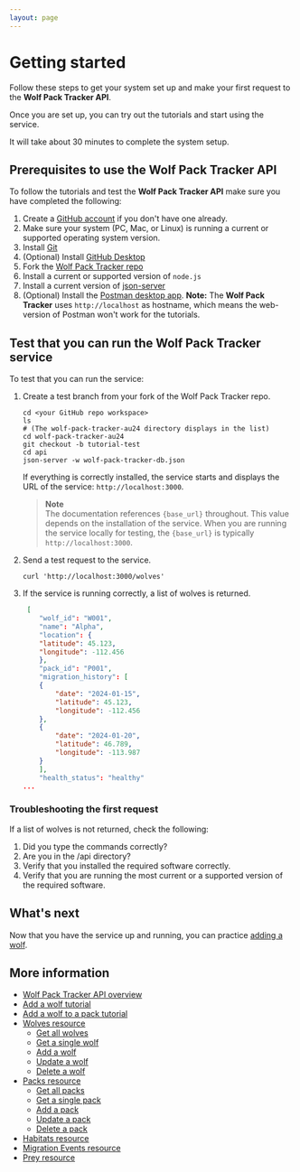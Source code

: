```yaml
---
layout: page
---
```


# Getting started

Follow these steps to get your system set up and make your first request to the **Wolf Pack Tracker API**.

Once you are set up, you can try out the tutorials and start using the service. 

It will take about 30 minutes to complete the system setup.

## Prerequisites to use the Wolf Pack Tracker API

To follow the tutorials and test the **Wolf Pack Tracker API** make sure you have completed the following:  

1. Create a [GitHub account](https://github.com) if you don't have one already. 
1. Make sure your system (PC, Mac, or Linux) is running a current or supported operating system version.
1. Install [Git](https://docs.github.com/en/get-started/quickstart/set-up-git)
1. (Optional) Install [GitHub Desktop](https://desktop.github.com)
1. Fork the  [Wolf Pack Tracker repo](https://github.com/alkreb/wolf-pack-tracker-au24)
1. Install a current or supported version of `node.js`
1. Install a current version of [json-server](https://www.npmjs.com/package/json-server)
1. (Optional) Install the [Postman desktop app](https://www.postman.com/downloads/). **Note:** The **Wolf Pack Tracker** uses `http://localhost` as hostname, which means the web-version of Postman won't work for the tutorials. 

## Test that you can run the **Wolf Pack Tracker** service

To test that you can run the service:

1. Create a test branch from your fork of the Wolf Pack Tracker repo. 

    ```shell
    cd <your GitHub repo workspace>
    ls
    # (The wolf-pack-tracker-au24 directory displays in the list)
    cd wolf-pack-tracker-au24
    git checkout -b tutorial-test
    cd api
    json-server -w wolf-pack-tracker-db.json
    ```

    If everything is correctly installed, the service starts and displays the URL of the service: `http://localhost:3000`.

    > **Note**  
    > The documentation references `{base_url}` throughout. This value depends
    on the installation of the service. When you are running the service locally for testing, the `{base_url}` is typically  `http://localhost:3000`.

2. Send a test request to the service.

    ```shell
    curl 'http://localhost:3000/wolves'
    ```

3. If the service is running correctly, a list of wolves is returned.

    ```json
     [
        "wolf_id": "W001",
        "name": "Alpha",
        "location": {
        "latitude": 45.123,
        "longitude": -112.456
        },
        "pack_id": "P001",
        "migration_history": [
        {
            "date": "2024-01-15",
            "latitude": 45.123,
            "longitude": -112.456
        },
        {
            "date": "2024-01-20",
            "latitude": 46.789,
            "longitude": -113.987
        }
        ],
        "health_status": "healthy"
    ...
    ```

### Troubleshooting the first request

If a list of wolves is not returned, check the following:

1. Did you type the commands correctly?
2. Are you in the /api directory?
3. Verify that you installed the required software correctly.
4. Verify that you are running the most current or a supported version of the required software.

## What's next

Now that you have the service up and running, you can practice [adding a wolf](tutorials/add-wolf-tutorial.md).

## More information

* [Wolf Pack Tracker API overview](index.md)
* [Add a wolf tutorial](tutorials/add-wolf-tutorial.md)
* [Add a wolf to a pack tutorial](tutorials/update-pack-tutorial.md)
* [Wolves resource](api/wolves.md)
    * [Get all wolves](api/wolves-get-all.md)
    * [Get a single wolf](api/wolves-get-single.md)
    * [Add a wolf](api/wolves-post.md)
    * [Update a wolf](api/wolves-put.md)
    * [Delete a wolf](api/wolves-delete.md)
* [Packs resource](api/packs.md)
    * [Get all packs](api/packs-get-all.md)
    * [Get a single pack](api/packs-get-single.md)
    * [Add a pack](api/packs-post.md)
    * [Update a  pack](api/packs-put.md)
    * [Delete a pack](api/packs-delete.md)
* [Habitats resource](api/habitats.md)
* [Migration Events resource](api/migration-events.md)
* [Prey resource](api/prey.md)

